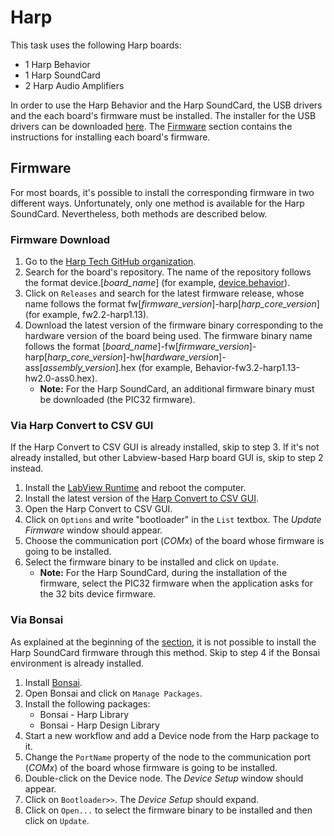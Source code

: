 # Harp

This task uses the following Harp boards:
- 1 Harp Behavior
- 1 Harp SoundCard
- 2 Harp Audio Amplifiers
<!-- - 1 Harp Clock Synchronizer -->

In order to use the Harp Behavior and the Harp SoundCard, the USB drivers and the each board's firmware must be installed. The installer for the USB drivers can be downloaded [here](https://bitbucket.org/fchampalimaud/downloads/downloads/UsbDriver-2.12.26.zip). The [Firmware](#firmware) section contains the instructions for installing each board's firmware.

## Firmware
For most boards, it's possible to install the corresponding firmware in two different ways. Unfortunately, only one method is available for the Harp SoundCard. Nevertheless, both methods are described below.

### Firmware Download
1. Go to the [Harp Tech GitHub organization](https://github.com/harp-tech).
2. Search for the board's repository. The name of the repository follows the format device.[_board_name_] (for example, [device.behavior](https://github.com/harp-tech/device.behavior)).
3. Click on `Releases` and search for the latest firmware release, whose name follows the format fw[_firmware_version_]-harp[_harp_core_version_] (for example, fw2.2-harp1.13).
4. Download the latest version of the firmware binary corresponding to the hardware version of the board being used. The firmware binary name follows the format [_board_name_]-fw[_firmware_version_]-harp[_harp_core_version_]-hw[_hardware_version_]-ass[_assembly_version_].hex (for example, Behavior-fw3.2-harp1.13-hw2.0-ass0.hex).
    - **Note:** For the Harp SoundCard, an additional firmware binary must be downloaded (the PIC32 firmware).

### Via Harp Convert to CSV GUI
If the Harp Convert to CSV GUI is already installed, skip to step 3. If it's not already installed, but other Labview-based Harp board GUI is, skip to step 2 instead.

1. Install the [LabView Runtime](https://bitbucket.org/fchampalimaud/downloads/downloads/Runtime-1.0.zip) and reboot the computer.
2. Install the latest version of the [Harp Convert to CSV GUI](https://github.com/harp-tech/csv_converter/releases/tag/1.9.0-preview).
3. Open the Harp Convert to CSV GUI.
4. Click on `Options` and write "bootloader" in the `List` textbox. The _Update Firmware_ window should appear.
5. Choose the communication port (_COMx_) of the board whose firmware is going to be installed.
6. Select the firmware binary to be installed and click on `Update`.
    - **Note:** For the Harp SoundCard, during the installation of the firmware, select the PIC32 firmware when the application asks for the 32 bits device firmware.

### Via Bonsai
As explained at the beginning of the [section](#firmware), it is not possible to install the Harp SoundCard firmware through this method. Skip to step 4 if the Bonsai environment is already installed.

1. Install [Bonsai](https://bonsai-rx.org/docs/articles/installation.html).
2. Open Bonsai and click on `Manage Packages`.
3. Install the following packages:
    - Bonsai - Harp Library
    - Bonsai - Harp Design Library
4. Start a new workflow and add a Device node from the Harp package to it.
5. Change the `PortName` property of the node to the communication port (_COMx_) of the board whose firmware is going to be installed.
6. Double-click on the Device node. The _Device Setup_ window should appear.
7. Click on `Bootloader>>`. The _Device Setup_ should expand.
8. Click on `Open...` to select the firmware binary to be installed and then click on `Update`.